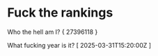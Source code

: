# Fuck the rankings

Who the hell am I?
{ 27396118 }

What fucking year is it?
[ 2025-03-31T15:20:00Z ]

